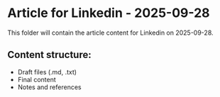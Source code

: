# Article for Linkedin - 2025-09-28

This folder will contain the article content for Linkedin on 2025-09-28.

## Content structure:
- Draft files (.md, .txt)
- Final content
- Notes and references
